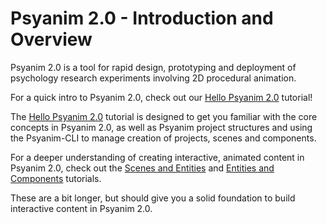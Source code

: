 # Psyanim 2.0 - Introduction and Overview

Psyanim 2.0 is a tool for rapid design, prototyping and deployment of psychology research experiments involving 2D procedural animation.

For a quick intro to Psyanim 2.0, check out our [Hello Psyanim 2.0](./hello_psyanim_2.md) tutorial!

The [Hello Psyanim 2.0](./hello_psyanim_2.md) tutorial is designed to get you familiar with the core concepts in Psyanim 2.0, as well as Psyanim project structures and using the Psyanim-CLI to manage creation of projects, scenes and components.

For a deeper understanding of creating interactive, animated content in Psyanim 2.0, check out the [Scenes and Entities](./scenes_and_entities.md) and [Entities and Components](./entities_and_components.md) tutorials.

These are a bit longer, but should give you a solid foundation to build interactive content in Psyanim 2.0.